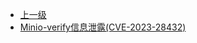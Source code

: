 * [上一级](docs/wy876_poc/)
* [Minio-verify信息泄露(CVE-2023-28432)](docs/wy876_poc/Minio/Minio-verify%E4%BF%A1%E6%81%AF%E6%B3%84%E9%9C%B2%28CVE-2023-28432%29.md)
